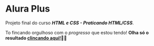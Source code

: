 # Alura Plus
Projeto final do curso **_HTML e CSS - Praticando HTML/CSS_**.

To fincando orgulhoso com o _progresso_ que estou tendo! 
**Olha só o resultado [clincando aqui!](https://alura-plus-ten-roan.vercel.app/)🔗👀**

